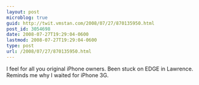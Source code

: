 ```yaml
---
layout: post
microblog: true
guid: http://twit.vmstan.com/2008/07/27/870135950.html
post_id: 3054698
date: 2008-07-27T19:29:04-0600
lastmod: 2008-07-27T19:29:04-0600
type: post
url: /2008/07/27/870135950.html
---
```

I feel for all you original iPhone owners. Been stuck on EDGE in Lawrence. Reminds me why I waited for iPhone 3G.
